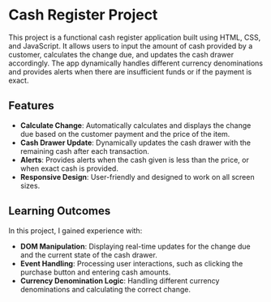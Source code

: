 # Cash Register Project

This project is a functional cash register application built using HTML, CSS, and JavaScript. It allows users to input the amount of cash provided by a customer, calculates the change due, and updates the cash drawer accordingly. The app dynamically handles different currency denominations and provides alerts when there are insufficient funds or if the payment is exact.

## Features

- **Calculate Change**: Automatically calculates and displays the change due based on the customer payment and the price of the item.
- **Cash Drawer Update**: Dynamically updates the cash drawer with the remaining cash after each transaction.
- **Alerts**: Provides alerts when the cash given is less than the price, or when exact cash is provided.
- **Responsive Design**: User-friendly and designed to work on all screen sizes.

## Learning Outcomes

In this project, I gained experience with:

- **DOM Manipulation**: Displaying real-time updates for the change due and the current state of the cash drawer.
- **Event Handling**: Processing user interactions, such as clicking the purchase button and entering cash amounts.
- **Currency Denomination Logic**: Handling different currency denominations and calculating the correct change.
